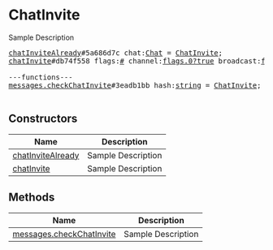 # ChatInvite

Sample Description

<pre>
<a href="../constructor/chatInviteAlready">chatInviteAlready</a>#5a686d7c chat:<a href="../type/Chat.md">Chat</a> = <a href="../type/ChatInvite.md">ChatInvite</a>;
<a href="../constructor/chatInvite">chatInvite</a>#db74f558 flags:<a href="../type/#.md">#</a> channel:<a href="../type/flags.0?true.md">flags.0?true</a> broadcast:<a href="../type/flags.1?true.md">flags.1?true</a> public:<a href="../type/flags.2?true.md">flags.2?true</a> megagroup:<a href="../type/flags.3?true.md">flags.3?true</a> title:<a href="../type/string.md">string</a> photo:<a href="../type/ChatPhoto.md">ChatPhoto</a> participants_count:<a href="../type/int.md">int</a> participants:Vector&lt;<a href="../type/flags.4?Vector.md">flags.4?Vector</a>&gt; = <a href="../type/ChatInvite.md">ChatInvite</a>;

---functions---
<a href="../method/messages.checkChatInvite">messages.checkChatInvite</a>#3eadb1bb hash:<a href="../type/string.md">string</a> = <a href="../type/ChatInvite.md">ChatInvite</a>;

</pre>

## Constructors

| Name | Description |
|------|-------------|
| [chatInviteAlready](../constructor/chatInviteAlready.md) | Sample Description |
| [chatInvite](../constructor/chatInvite.md) | Sample Description |

## Methods

| Name | Description |
|------|-------------|
| [messages.checkChatInvite](../method/messages.checkChatInvite.md) | Sample Description |
